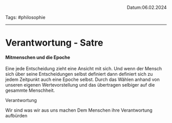 <p align="right">Datum:06.02.2024</p>

Tags: #philosophie 

---

# Verantwortung - Satre

#### Mitmenschen und die Epoche
Eine jede Entscheidung zieht eine Ansicht mit sich. Und wenn der Mensch sich über seine Entscheidungen selbst definiert dann definiert sich zu jedem Zeitpunkt auch eine Epoche selbst. 
Durch das Wählen anhand von unseren eigenen Wertevorstellung und das übertragen selbiger auf die gesammte Menschheit. 

Verantwortung 

Wir sind was wir aus uns machen
Dem Menschen ihre Verantwortung aufbürden